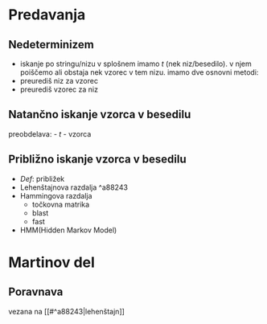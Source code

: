 # Predavanja
## Nedeterminizem
- iskanje po stringu/nizu
v splošnem imamo $t$ (nek niz/besedilo). v njem poiščemo ali obstaja nek vzorec v tem nizu.
imamo dve osnovni metodi:
- preurediš niz za vzorec
- preurediš vzorec za niz
## Natančno iskanje vzorca v besedilu
preobdelava:
	- $t$
	- vzorca

## Približno iskanje vzorca v besedilu
- $Def:$ približek
- Lehenštajnova razdalja  ^a88243
- Hammingova razdalja
	- točkovna matrika
	- blast
	- fast
- HMM(Hidden Markov Model)

# Martinov del
## Poravnava
vezana na [[#^a88243|lehenštajn]]
